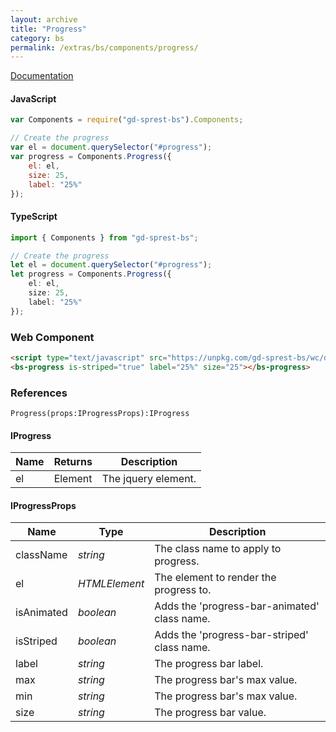 ```yaml
---
layout: archive
title: "Progress"
category: bs
permalink: /extras/bs/components/progress/
---
```

[Documentation](https://getbootstrap.com/docs/4.4/components/collapse/#progress)

<div id="progressDemo"></div>

#### JavaScript
```js
var Components = require("gd-sprest-bs").Components;

// Create the progress
var el = document.querySelector("#progress");
var progress = Components.Progress({
    el: el,
    size: 25,
    label: "25%"
});
```

#### TypeScript

```ts
import { Components } from "gd-sprest-bs";

// Create the progress
let el = document.querySelector("#progress");
let progress = Components.Progress({
    el: el,
    size: 25,
    label: "25%"
});
```

### Web Component

<bs-progress is-striped="true" label="25%" size="25"></bs-progress>

```html
<script type="text/javascript" src="https://unpkg.com/gd-sprest-bs/wc/dist/gd-sprest-bs.js"></script>
<bs-progress is-striped="true" label="25%" size="25"></bs-progress>
```

### References

```
Progress(props:IProgressProps):IProgress
```

#### IProgress

| Name | Returns | Description |
| --- | --- | --- |
| el | Element | The jquery element. |

#### IProgressProps

| Name | Type | Description |
| --- | --- | --- |
| className | _string_ | The class name to apply to progress. |
| el | _HTMLElement_ | The element to render the progress to. |
| isAnimated | _boolean_ | Adds the 'progress-bar-animated' class name. |
| isStriped | _boolean_ | Adds the 'progress-bar-striped' class name. |
| label | _string_ | The progress bar label. |
| max | _string_ | The progress bar's max value. |
| min | _string_ | The progress bar's max value. |
| size | _string_ | The progress bar value. |

<script type="text/javascript" src="https://unpkg.com/gd-sprest-bs/wc/dist/gd-sprest-bs.js"></script>
<script type="text/javascript">
    // Wait for the window to be loaded
    window.addEventListener("load", function() {
        // See if a progress exists
        var progress = document.querySelector("#progressDemo");
        if(progress) {
            // Render the progress
            $REST.Components.Progress({
                el: progress,
                size: 25,
                label: "25%"
            });
        }
    });
</script>